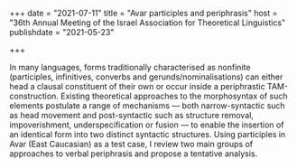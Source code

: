 +++
date = "2021-07-11"
title = "Avar participles and periphrasis"
host = "36th Annual Meeting of the Israel Association for Theoretical Linguistics"
publishdate = "2021-05-23"

+++

In many languages, forms traditionally characterised as nonfinite (participles, infinitives, converbs and gerunds/nominalisations) can either head a clausal constituent of their own or occur inside a periphrastic TAM-construction. Existing theoretical approaches to the morphosyntax of such elements postulate a range of mechanisms — both narrow-syntactic such as head movement and post-syntactic such as structure removal, impoverishment, underspecification or fusion — to enable the insertion of an identical form into two distinct syntactic structures. Using participles in Avar (East Caucasian) as a test case, I review two main groups of approaches to verbal periphrasis and propose a tentative analysis.
